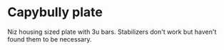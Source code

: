 # Capybully plate

Niz housing sized plate with 3u bars. Stabilizers don't work but haven't found them to be necessary.
